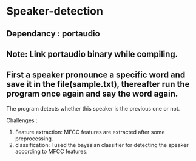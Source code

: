 # Speaker-detection
## Dependancy : portaudio 
## Note: Link portaudio binary while compiling.
## First a speaker pronounce a specific word and save it in the file(sample.txt), thereafter run the program once again and say the word again. 
The program detects whether this speaker is the previous one or not.


Challenges : 
1. Feature extraction: MFCC features are extracted after some preprocessing. 
2. classification: I used the bayesian classifier for detecting the speaker according to MFCC features.
